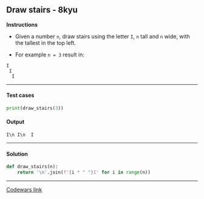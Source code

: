 ## Draw stairs - 8kyu

**Instructions**

- Given a number `n`, draw stairs using the letter `I`, `n` tall and `n` wide, with the tallest in the top left.

- For example `n = 3` result in:

```
I
 I
  I
```

---

#### Test cases

```python
print(draw_stairs(3))
```

#### Output

```
I\n I\n  I
```

---

#### Solution

```python
def draw_stairs(n):
    return '\n'.join(f'{i * " "}I' for i in range(n))
```

---

[Codewars link](https://www.codewars.com/kata/5b4e779c578c6a898e0005c5)
